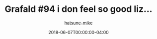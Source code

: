 ---
title: "Grafald #94 i don feel so good liz..."
type: "image"
date: 2018-06-07T00:00:00-04:00
draft: false
categories: ["Grafald"]
image_path: "../img/2018/94.png"
alt_text: ""
is_subpage: true
author: "[hatsune-mike](https://cohost.org/hatsune-mike)"
---